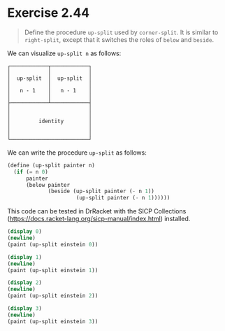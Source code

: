 # Exercise 2.44

> Define the procedure `up-split` used by `corner-split`.
> It is similar to `right-split`, except that it switches the roles of `below` and `beside`.



We can visualize `up-split n` as follows:
```text
┌────────────┬────────────┐
│            │            │
│  up-split  │  up-split  │
│            │            │
│   n - 1    │   n - 1    │
│            │            │
├────────────┴────────────┤
│                         │
│                         │
│         identity        │
│                         │
│                         │
└─────────────────────────┘
```
We can write the procedure `up-split` as follows:
```scheme
(define (up-split painter n)
  (if (= n 0)
      painter
      (below painter
             (beside (up-split painter (- n 1))
                      (up-split painter (- n 1))))))
```

This code can be tested in DrRacket with the SICP Collections (https://docs.racket-lang.org/sicp-manual/index.html) installed.
```scheme
(display 0)
(newline)
(paint (up-split einstein 0))

(display 1)
(newline)
(paint (up-split einstein 1))

(display 2)
(newline)
(paint (up-split einstein 2))

(display 3)
(newline)
(paint (up-split einstein 3))
```
